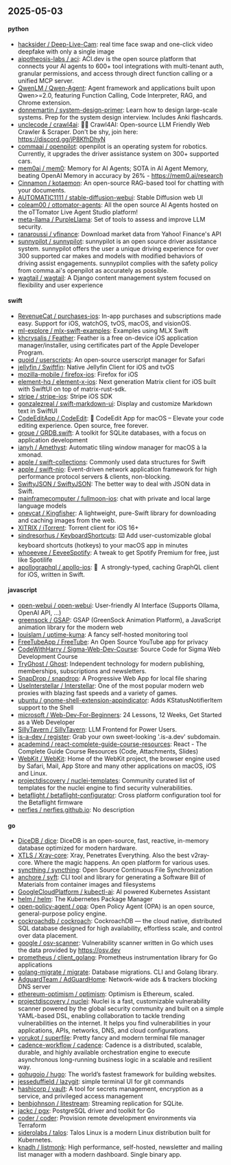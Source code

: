 ## 2025-05-03

#### python
* [hacksider / Deep-Live-Cam](https://github.com/hacksider/Deep-Live-Cam): real time face swap and one-click video deepfake with only a single image
* [aipotheosis-labs / aci](https://github.com/aipotheosis-labs/aci): ACI.dev is the open source platform that connects your AI agents to 600+ tool integrations with multi-tenant auth, granular permissions, and access through direct function calling or a unified MCP server.
* [QwenLM / Qwen-Agent](https://github.com/QwenLM/Qwen-Agent): Agent framework and applications built upon Qwen>=2.0, featuring Function Calling, Code Interpreter, RAG, and Chrome extension.
* [donnemartin / system-design-primer](https://github.com/donnemartin/system-design-primer): Learn how to design large-scale systems. Prep for the system design interview. Includes Anki flashcards.
* [unclecode / crawl4ai](https://github.com/unclecode/crawl4ai): 🚀🤖 Crawl4AI: Open-source LLM Friendly Web Crawler & Scraper. Don't be shy, join here: https://discord.gg/jP8KfhDhyN
* [commaai / openpilot](https://github.com/commaai/openpilot): openpilot is an operating system for robotics. Currently, it upgrades the driver assistance system on 300+ supported cars.
* [mem0ai / mem0](https://github.com/mem0ai/mem0): Memory for AI Agents; SOTA in AI Agent Memory, beating OpenAI Memory in accuracy by 26% - https://mem0.ai/research
* [Cinnamon / kotaemon](https://github.com/Cinnamon/kotaemon): An open-source RAG-based tool for chatting with your documents.
* [AUTOMATIC1111 / stable-diffusion-webui](https://github.com/AUTOMATIC1111/stable-diffusion-webui): Stable Diffusion web UI
* [coleam00 / ottomator-agents](https://github.com/coleam00/ottomator-agents): All the open source AI Agents hosted on the oTTomator Live Agent Studio platform!
* [meta-llama / PurpleLlama](https://github.com/meta-llama/PurpleLlama): Set of tools to assess and improve LLM security.
* [ranaroussi / yfinance](https://github.com/ranaroussi/yfinance): Download market data from Yahoo! Finance's API
* [sunnypilot / sunnypilot](https://github.com/sunnypilot/sunnypilot): sunnypilot is an open source driver assistance system. sunnypilot offers the user a unique driving experience for over 300 supported car makes and models with modified behaviors of driving assist engagements. sunnypilot complies with the safety policy from comma.ai's openpilot as accurately as possible.
* [wagtail / wagtail](https://github.com/wagtail/wagtail): A Django content management system focused on flexibility and user experience

#### swift
* [RevenueCat / purchases-ios](https://github.com/RevenueCat/purchases-ios): In-app purchases and subscriptions made easy. Support for iOS, watchOS, tvOS, macOS, and visionOS.
* [ml-explore / mlx-swift-examples](https://github.com/ml-explore/mlx-swift-examples): Examples using MLX Swift
* [khcrysalis / Feather](https://github.com/khcrysalis/Feather): Feather is a free on-device iOS application manager/installer, using certificates part of the Apple Developer Program.
* [quoid / userscripts](https://github.com/quoid/userscripts): An open-source userscript manager for Safari
* [jellyfin / Swiftfin](https://github.com/jellyfin/Swiftfin): Native Jellyfin Client for iOS and tvOS
* [mozilla-mobile / firefox-ios](https://github.com/mozilla-mobile/firefox-ios): Firefox for iOS
* [element-hq / element-x-ios](https://github.com/element-hq/element-x-ios): Next generation Matrix client for iOS built with SwiftUI on top of matrix-rust-sdk.
* [stripe / stripe-ios](https://github.com/stripe/stripe-ios): Stripe iOS SDK
* [gonzalezreal / swift-markdown-ui](https://github.com/gonzalezreal/swift-markdown-ui): Display and customize Markdown text in SwiftUI
* [CodeEditApp / CodeEdit](https://github.com/CodeEditApp/CodeEdit): 📝 CodeEdit App for macOS – Elevate your code editing experience. Open source, free forever.
* [groue / GRDB.swift](https://github.com/groue/GRDB.swift): A toolkit for SQLite databases, with a focus on application development
* [ianyh / Amethyst](https://github.com/ianyh/Amethyst): Automatic tiling window manager for macOS à la xmonad.
* [apple / swift-collections](https://github.com/apple/swift-collections): Commonly used data structures for Swift
* [apple / swift-nio](https://github.com/apple/swift-nio): Event-driven network application framework for high performance protocol servers & clients, non-blocking.
* [SwiftyJSON / SwiftyJSON](https://github.com/SwiftyJSON/SwiftyJSON): The better way to deal with JSON data in Swift.
* [mainframecomputer / fullmoon-ios](https://github.com/mainframecomputer/fullmoon-ios): chat with private and local large language models
* [onevcat / Kingfisher](https://github.com/onevcat/Kingfisher): A lightweight, pure-Swift library for downloading and caching images from the web.
* [XITRIX / iTorrent](https://github.com/XITRIX/iTorrent): Torrent client for iOS 16+
* [sindresorhus / KeyboardShortcuts](https://github.com/sindresorhus/KeyboardShortcuts): ⌨️ Add user-customizable global keyboard shortcuts (hotkeys) to your macOS app in minutes
* [whoeevee / EeveeSpotify](https://github.com/whoeevee/EeveeSpotify): A tweak to get Spotify Premium for free, just like Spotilife
* [apollographql / apollo-ios](https://github.com/apollographql/apollo-ios): 📱  A strongly-typed, caching GraphQL client for iOS, written in Swift.

#### javascript
* [open-webui / open-webui](https://github.com/open-webui/open-webui): User-friendly AI Interface (Supports Ollama, OpenAI API, ...)
* [greensock / GSAP](https://github.com/greensock/GSAP): GSAP (GreenSock Animation Platform), a JavaScript animation library for the modern web
* [louislam / uptime-kuma](https://github.com/louislam/uptime-kuma): A fancy self-hosted monitoring tool
* [FreeTubeApp / FreeTube](https://github.com/FreeTubeApp/FreeTube): An Open Source YouTube app for privacy
* [CodeWithHarry / Sigma-Web-Dev-Course](https://github.com/CodeWithHarry/Sigma-Web-Dev-Course): Source Code for Sigma Web Development Course
* [TryGhost / Ghost](https://github.com/TryGhost/Ghost): Independent technology for modern publishing, memberships, subscriptions and newsletters.
* [SnapDrop / snapdrop](https://github.com/SnapDrop/snapdrop): A Progressive Web App for local file sharing
* [UseInterstellar / Interstellar](https://github.com/UseInterstellar/Interstellar): One of the most popular modern web proxies with blazing fast speeds and a variety of games.
* [ubuntu / gnome-shell-extension-appindicator](https://github.com/ubuntu/gnome-shell-extension-appindicator): Adds KStatusNotifierItem support to the Shell
* [microsoft / Web-Dev-For-Beginners](https://github.com/microsoft/Web-Dev-For-Beginners): 24 Lessons, 12 Weeks, Get Started as a Web Developer
* [SillyTavern / SillyTavern](https://github.com/SillyTavern/SillyTavern): LLM Frontend for Power Users.
* [is-a-dev / register](https://github.com/is-a-dev/register): Grab your own sweet-looking '.is-a.dev' subdomain.
* [academind / react-complete-guide-course-resources](https://github.com/academind/react-complete-guide-course-resources): React - The Complete Guide Course Resources (Code, Attachments, Slides)
* [WebKit / WebKit](https://github.com/WebKit/WebKit): Home of the WebKit project, the browser engine used by Safari, Mail, App Store and many other applications on macOS, iOS and Linux.
* [projectdiscovery / nuclei-templates](https://github.com/projectdiscovery/nuclei-templates): Community curated list of templates for the nuclei engine to find security vulnerabilities.
* [betaflight / betaflight-configurator](https://github.com/betaflight/betaflight-configurator): Cross platform configuration tool for the Betaflight firmware
* [nerfies / nerfies.github.io](https://github.com/nerfies/nerfies.github.io): No description

#### go
* [DiceDB / dice](https://github.com/DiceDB/dice): DiceDB is an open-source, fast, reactive, in-memory database optimized for modern hardware.
* [XTLS / Xray-core](https://github.com/XTLS/Xray-core): Xray, Penetrates Everything. Also the best v2ray-core. Where the magic happens. An open platform for various uses.
* [syncthing / syncthing](https://github.com/syncthing/syncthing): Open Source Continuous File Synchronization
* [anchore / syft](https://github.com/anchore/syft): CLI tool and library for generating a Software Bill of Materials from container images and filesystems
* [GoogleCloudPlatform / kubectl-ai](https://github.com/GoogleCloudPlatform/kubectl-ai): AI powered Kubernetes Assistant
* [helm / helm](https://github.com/helm/helm): The Kubernetes Package Manager
* [open-policy-agent / opa](https://github.com/open-policy-agent/opa): Open Policy Agent (OPA) is an open source, general-purpose policy engine.
* [cockroachdb / cockroach](https://github.com/cockroachdb/cockroach): CockroachDB — the cloud native, distributed SQL database designed for high availability, effortless scale, and control over data placement.
* [google / osv-scanner](https://github.com/google/osv-scanner): Vulnerability scanner written in Go which uses the data provided by https://osv.dev
* [prometheus / client_golang](https://github.com/prometheus/client_golang): Prometheus instrumentation library for Go applications
* [golang-migrate / migrate](https://github.com/golang-migrate/migrate): Database migrations. CLI and Golang library.
* [AdguardTeam / AdGuardHome](https://github.com/AdguardTeam/AdGuardHome): Network-wide ads & trackers blocking DNS server
* [ethereum-optimism / optimism](https://github.com/ethereum-optimism/optimism): Optimism is Ethereum, scaled.
* [projectdiscovery / nuclei](https://github.com/projectdiscovery/nuclei): Nuclei is a fast, customizable vulnerability scanner powered by the global security community and built on a simple YAML-based DSL, enabling collaboration to tackle trending vulnerabilities on the internet. It helps you find vulnerabilities in your applications, APIs, networks, DNS, and cloud configurations.
* [yorukot / superfile](https://github.com/yorukot/superfile): Pretty fancy and modern terminal file manager
* [cadence-workflow / cadence](https://github.com/cadence-workflow/cadence): Cadence is a distributed, scalable, durable, and highly available orchestration engine to execute asynchronous long-running business logic in a scalable and resilient way.
* [gohugoio / hugo](https://github.com/gohugoio/hugo): The world’s fastest framework for building websites.
* [jesseduffield / lazygit](https://github.com/jesseduffield/lazygit): simple terminal UI for git commands
* [hashicorp / vault](https://github.com/hashicorp/vault): A tool for secrets management, encryption as a service, and privileged access management
* [benbjohnson / litestream](https://github.com/benbjohnson/litestream): Streaming replication for SQLite.
* [jackc / pgx](https://github.com/jackc/pgx): PostgreSQL driver and toolkit for Go
* [coder / coder](https://github.com/coder/coder): Provision remote development environments via Terraform
* [siderolabs / talos](https://github.com/siderolabs/talos): Talos Linux is a modern Linux distribution built for Kubernetes.
* [knadh / listmonk](https://github.com/knadh/listmonk): High performance, self-hosted, newsletter and mailing list manager with a modern dashboard. Single binary app.
